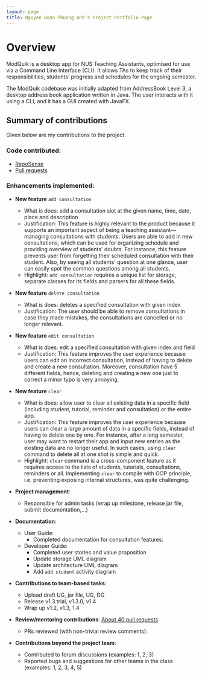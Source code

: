 ```yaml
---
layout: page
title: Nguyen Doan Phuong Anh's Project Portfolio Page
---
```


# Overview
ModQuik is a desktop app for NUS Teaching Assistants, optimised for use via a Command Line Interface (CLI). It allows TAs to keep track of their responsibilities, students’ progress and schedules for the ongoing semester.

The ModQuik codebase was initially adapted from AddressBook Level 3, a desktop address book application written in Java. The user interacts with it using a CLI, and it has a GUI created with JavaFX.

## Summary of contributions
Given below are my contributions to the project.

### Code contributed: 
  * [RepoSense](https://nus-cs2103-ay2223s1.github.io/tp-dashboard/?search=april-anh&breakdown=true)
  * [Pull requests](https://github.com/AY2223S1-CS2103T-W17-3/tp/pulls?q=is%3Apr+is%3Aclosed+author%3Aapril-anh)

### Enhancements implemented: 
  * **New feature** `add consultation`
    * What is does: add a consultation slot at the given name, time, date, place and description
    * Justification: This feature is highly relevant to the product because it supports an important aspect of being a teaching assistant—managing consultations with students. 
    Users are able to add in new consultations, which can be used for organizing schedule and providing overview of students' doubts. 
    For instance, this feature prevents user from forgetting their scheduled consultation with their student. 
    Also, by seeing all students' question at one glance, user can easily spot the common questions among all students. 
    * Highlight: `add consultation` requires a unique list for storage, separate classes for its fields and parsers for all these fields.

  * **New feature** `delete consultation`
    * What is does: deletes a specified consultation with given index
    * Justification: The user should be able to remove consultations in case they made mistakes, the consultations are cancelled or no longer relevant.

  * **New feature** `edit consultation`
    * What is does: edit a specified consultation with given index and field
    * Justification: This feature improves the user experience because users can edit an incorrect consultation, instead of having to delete and create a new consultation. 
      Moreover, consultation have 5 different fields, hence, deleting and creating a new one just to correct a minor typo is very annoying.

  * **New feature** `clear`
    * What is does: allow user to clear all existing data in a specific field (including student, tutorial, reminder and consultation) or the entire app.
    * Justification: This feature improves the user experience because users can clear a large amount of data in a specific fields, instead of having to delete one by one.
      For instance, after a long semester, user may want to restart their app and input new entries as the existing data are no longer useful. In such cases, using `clear` command to delete all at one shot is simple and quick. 
    * Highlight: `clear` command is a cross-component feature as it requires access to the lists of students, tutorials, consultations, reminders or all. 
    Implementing `clear` to compile with OOP principle, i.e. preventing exposing internal structures, was quite challenging. 

* **Project management**:
  * Responsible for admin tasks (wrap up milestone, release jar file, submit documentation,...)

* **Documentation**:
  * User Guide:
    * Completed documentation for consultation features: 
  * Developer Guide:
    * Completed user stories and value proposition
    * Update storage UML diagram
    * Update architecture UML diagram
    * Add `add student` activity diagram

* **Contributions to team-based tasks**:
  * Upload draft UG, jar file, UG, DG
  * Release v1.3.trial, v1.3.0, v1.4
  * Wrap up v1.2, v1.3, 1.4

* **Review/mentoring contributions**: [About 40 pull requests](https://github.com/AY2223S1-CS2103T-W17-3/tp/pulls?q=is%3Apr+is%3Aclosed+reviewed-by%3A%40me)
  * PRs reviewed (with non-trivial review comments):

* **Contributions beyond the project team**: 
  * Contributed to forum discussions (examples: 1, 2, 3)
  * Reported bugs and suggestions for other teams in the class (examples: 1, 2, 3, 4, 5)
